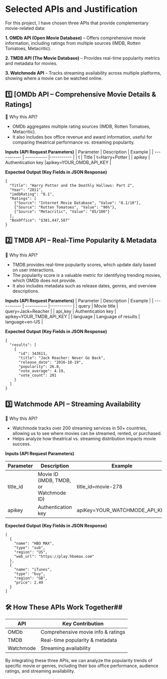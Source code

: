 #  Selected APIs and Justification
 For this project, I have chosen three APIs that provide complementary movie-related data:
 
 **1. OMDb API (Open Movie Database)** – Offers comprehensive movie information, including ratings from multiple sources (IMDB, Rotten Tomatoes, Metacritic).
 
 **2. TMDB API (The Movie Database)** – Provides real-time popularity metrics and metadata for movies.
 
 **3. Watchmode API** – Tracks streaming availability across multiple platforms, showing where a movie can be watched online.


## 1️⃣ [OMDb API – Comprehensive Movie Details & Ratings] 
📌 Why this API?
* OMDb aggregates multiple rating sources (IMDB, Rotten Tomatoes, Metacritic).
* It also includes box office revenue and award information, useful for comparing theatrical performance vs. streaming popularity.

**Inputs (API Request Parameters)**
| Parameter | Description | Example |
| ----------- | ----------- |----------- |
| t | Title | t=Harry+Potter |
| apikey | Authentication key |apikey=YOUR_OMDB_API_KEY |


**Expected Output (Key Fields in JSON Response)**
```
{
  "Title": "Harry Potter and the Deathly Hallows: Part 2",
  "Year": "2011",
  "imdbRating": "8.1",
  "Ratings": [
    {"Source": "Internet Movie Database", "Value": "8.1/10"},
    {"Source": "Rotten Tomatoes", "Value": "96%"},
    {"Source": "Metacritic", "Value": "85/100"}
  ],
  "BoxOffice": "$381,447,587"
}
```


##  2️⃣ TMDB API – Real-Time Popularity & Metadata

📌 Why this API?
* TMDB provides real-time popularity scores, which update daily based on user interactions.
* The popularity score is a valuable metric for identifying trending movies, which OMDb does not provide.
* It also includes metadata such as release dates, genres, and overview descriptions.

**Inputs (API Request Parameters)**
| Parameter | Description | Example |
| ----------- | ----------- |----------- |
| query | Movie title | query=Jack+Reacher |
| api_key | Authentication key | apikey=YOUR_TMDB_API_KEY |
| language | Language of results | language=en-US |


**Expected Output (Key Fields in JSON Response)**
```
{
  "results": [
    {
      "id": 343611,
      "title": "Jack Reacher: Never Go Back",
      "release_date": "2016-10-19",
      "popularity": 26.8,
      "vote_average": 4.19,
      "vote_count": 201
    }
  ]
}
```

##  3️⃣ Watchmode API – Streaming Availability
📌 Why this API?
* Watchmode tracks over 200 streaming services in 50+ countries, allowing us to see where movies can be streamed, rented, or purchased.
* Helps analyze how theatrical vs. streaming distribution impacts movie success.

**Inputs (API Request Parameters)**

| Parameter | Description | Example |
| ----------- | ----------- |----------- |
| title_id | Movie ID (IMDB, TMDB, or Watchmode ID) | title_id=movie-278 |
| apikey | Authentication key | apiKey=YOUR_WATCHMODE_API_KEY |

**Expected Output (Key Fields in JSON Response)**
```
[
  {
    "name": "HBO MAX",
    "type": "sub",
    "region": "US",
    "web_url": "https://play.hbomax.com"
  },
  {
    "name": "iTunes",
    "type": "buy",
    "region": "GB",
    "price": 2.49
  }
]
```


## 🛠️ How These APIs Work Together## 
| API | Key Contribution  |
| ----------- | ----------- |
| OMDb | Comprehensive movie info & ratings |
| TMDB | Real-time popularity & metadata |
| Watchmode | Streaming availability |	

By integrating these three APIs, we can analyze the popularity trends of specific movie or genres, 
including their box office performance, audience ratings, and streaming availability.


